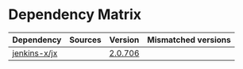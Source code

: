 # Dependency Matrix

Dependency | Sources | Version | Mismatched versions
---------- | ------- | ------- | -------------------
[jenkins-x/jx](https://github.com/jenkins-x/jx.git) |  | [2.0.706](https://github.com/jenkins-x/jx/releases/tag/v2.0.706) | 
